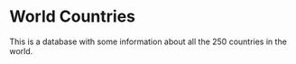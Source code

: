 # World Countries 

This is a database with some information about all the 250 countries in the world.




